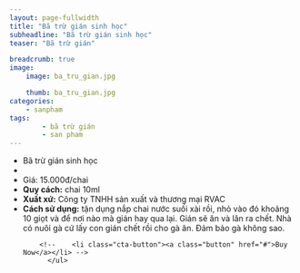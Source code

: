 ```yaml
---
layout: page-fullwidth
title: "Bã trừ gián sinh học"
subheadline: "Bã trừ gián sinh học"
teaser: "Bã trừ gián"

breadcrumb: true
image:
    image: ba_tru_gian.jpg

    thumb: ba_tru_gian.jpg
categories:
    - sanpham
tags:
        - bã trừ gián
        - san pham
---
```

<!--more-->

<div class="row t60">
          <ul class="pricing-table">
            <li class="title">Bã trừ gián sinh học</li>
            <li class="bullet-item"><a href=""><img src="{{ site.urlimg }}ba_tru_gian.jpg" alt=""></a></li>
            <li class="price">Giá: 15.000đ/chai</li>
            <li class="bullet-item"><b>Quy cách:</b> chai 10ml</li>
            <li class="bullet-item"><b>Xuất xứ:</b> Công ty TNHH sản xuất và thương mại RVAC</li>
            <li class="bullet-item"><b>Cách sử dụng:</b> tận dụng nắp chai nước suối xài rồi, nhỏ vào đó khoảng 10 giọt và để nơi nào mà gián hay qua lại. Gián sẽ ăn và lăn ra chết. Nhà có nuôi gà cứ lấy con gián chết rồi cho gà ăn. Đảm bảo gà không sao.</li>
           
        <!--    <li class="cta-button"><a class="button" href="#">Buy Now</a></li> -->
          </ul>
</div>
